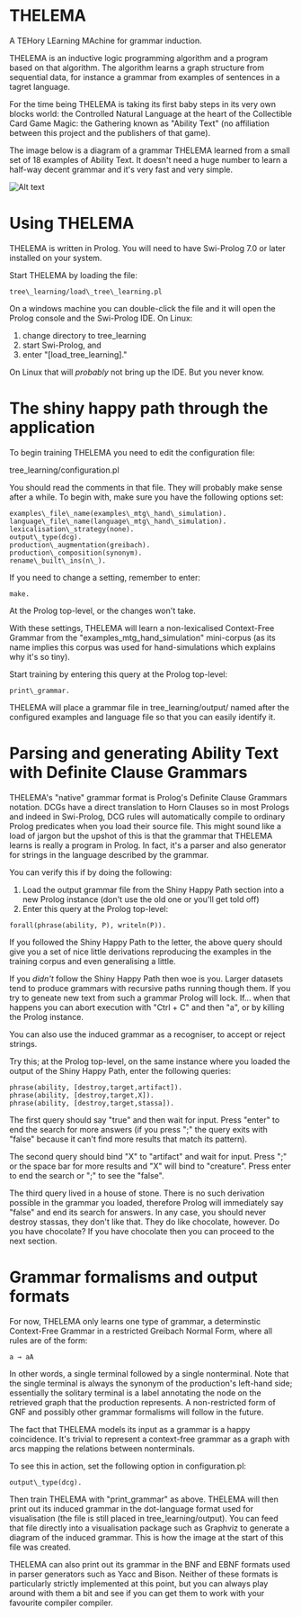 # THELEMA
A TEHory LEarning MAchine for grammar induction. 

THELEMA is an inductive logic programming algorithm and a program based on that
algorithm. The algorithm learns a graph structure from sequential data, for
instance a grammar from examples of sentences in a tagret language. 

For the time being THELEMA is taking its first baby steps in its very own blocks
world: the Controlled Natural Language at the heart of the Collectible Card Game
Magic: the Gathering known as "Ability Text" (no affiliation between this
project and the publishers of that game). 

The image below is a diagram of a grammar THELEMA learned from a small set of 18
examples of Ability Text. It doesn't need a huge number to learn a half-way decent grammar and
it's very fast and very simple. 

![Alt text](/../images/readme_image_files/destroy_short_lexicalised_rgnf.png?raw=true "Lexicalised Restricted-Greibach Normal Form")

Using THELEMA
=============

THELEMA is written in Prolog. You will need to have Swi-Prolog 7.0 or later
installed on your system. 

Start THELEMA by loading the file: 

``` tree\_learning/load\_tree\_learning.pl ```

On a windows machine you can double-click the file and it will open the Prolog
console and the Swi-Prolog IDE. On Linux: 

1. change directory to tree\_learning
2. start Swi-Prolog,  and 
3. enter "[load\_tree\_learning]."

On Linux that will *probably* not bring up the IDE. But you never know. 

The shiny happy path through the application
============================================

To begin training THELEMA you need to edit the configuration file: 

tree\_learning/configuration.pl

You should read the comments in that file. They will probably make sense after a
while. To begin with, make sure you have the following options set: 

```
examples\_file\_name(examples\_mtg\_hand\_simulation).
language\_file\_name(language\_mtg\_hand\_simulation).
lexicalisation\_strategy(none).
output\_type(dcg).
production\_augmentation(greibach).
production\_composition(synonym).
rename\_built\_ins(n\_).
```

If you need to change a setting, remember to enter: 

``` make.  ```

At the Prolog top-level, or the changes won't take. 

With these settings, THELEMA will learn a non-lexicalised Context-Free Grammar
from the "examples\_mtg\_hand\_simulation" mini-corpus (as its name implies this
corpus was used for hand-simulations which explains why it's so tiny).

Start training by entering this query at the Prolog top-level: 

``` print\_grammar. ```

THELEMA will place a grammar file in tree\_learning/output/ named after the
configured examples and language file so that you can easily identify it.  

Parsing and generating Ability Text with Definite Clause Grammars
=================================================================

THELEMA's "native" grammar format is Prolog's Definite Clause Grammars notation.
DCGs have a direct translation to Horn Clauses so in most Prologs and indeed in
Swi-Prolog, DCG rules will automatically compile to ordinary Prolog predicates
when you load their source file. This might sound like a load of jargon but the
upshot of this is that the grammar that THELEMA learns is really a program in
Prolog. In fact, it's a parser and also generator for strings in the language
described by the grammar. 

You can verify this if by doing the following: 

1. Load the output grammar file from the Shiny Happy Path section into a new
Prolog instance (don't use the old one or you'll get told off)
2. Enter this query at the Prolog top-level: 
   
``` forall(phrase(ability, P), writeln(P)). ```

If you followed the Shiny Happy Path to the letter, the above query should give
you a set of nice little derivations reproducing the examples in the training
corpus and even generalising a little. 

If you *didn't* follow the Shiny Happy Path then woe is you. Larger datasets
tend to produce grammars with recursive paths running though them. If you try to
geneate new text from such a grammar Prolog will lock. If... when that happens
you can abort execution with "Ctrl + C" and then "a", or by killing the Prolog
instance. 

You can also use the induced grammar as a recogniser, to accept or reject
strings. 

Try this; at the Prolog top-level, on the same instance where you loaded the
output of the Shiny Happy Path, enter the following queries: 

```
phrase(ability, [destroy,target,artifact]).
phrase(ability, [destroy,target,X]).
phrase(ability, [destroy,target,stassa]). 
```

The first query should say "true" and then wait for input. Press "enter" to end
the search for more answers (if you press ";" the query exits with "false"
because it can't find more results that match its pattern). 

The second query should bind "X" to "artifact" and wait for input. Press ";" or
the space bar for more results and "X" will bind to "creature". Press enter to
end the search or ";" to see the "false". 

The third query lived in a house of stone. There is no such derivation possible
in the grammar you loaded, therefore Prolog will immediately say "false" and
end its search for answers. In any case, you should never destroy stassas, they
don't like that. They do like chocolate, however. Do you have chocolate? If you
have chocolate then you can proceed to the next section.

Grammar formalisms and output formats
=====================================

For now, THELEMA only learns one type of grammar, a determinstic Context-Free
Grammar in a restricted Greibach Normal Form, where all rules are of the form: 

``` a → aA ```

In other words, a single terminal followed by a single nonterminal. Note that
the single terminal is always the synonym of the production's left-hand side;
essentially the solitary terminal is a label annotating the node on the
retrieved graph that the production represents. A non-restricted form of GNF and
possibly other grammar formalisms will follow in the future. 

The fact that THELEMA models its input as a grammar is a happy coincidence. It's
trivial to represent a context-free grammar as a graph with arcs mapping the
relations between nonterminals. 

To see this in action, set the following option in configuration.pl:

``` output\_type(dcg). ```

Then train THELEMA with "print\_grammar" as above. THELEMA will then print out
its induced grammar in the dot-language format used for visualisation (the file
is still placed in tree\_learning/output). You can feed that file directly into
a visualisation package such as Graphviz to generate a diagram of the induced
grammar. This is how the image at the start of this file was created. 

THELEMA can also print out its grammar in the BNF and EBNF formats used in
parser generators such as Yacc and Bison. Neither of these formats is
particularly strictly implemented at this point, but you can always play around
with them a bit and see if you can get them to work with your favourite compiler
compiler. 
